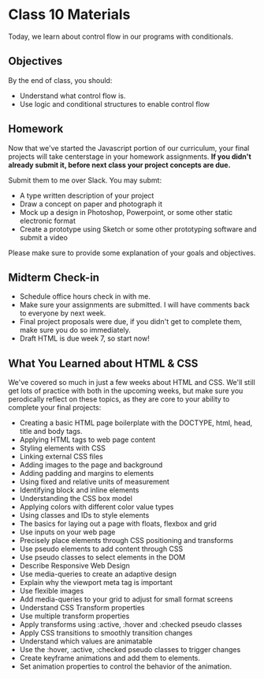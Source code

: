 
# Class 10 Materials

Today, we learn about control flow in our programs with conditionals.

## Objectives

By the end of class, you should:

<ul>
  <li>Understand what control flow is.</li>
  <li>Use logic and conditional structures to enable control flow</li>
</ul>

## Homework

Now that we've started the Javascript portion of our curriculum, your final projects will take centerstage in your homework assignments.  **If you didn't already submit it, before next class your project concepts are due.**

Submit them to me over Slack.  You may submt:

- A type written description of your project
- Draw a concept on paper and photograph it
- Mock up a design in Photoshop, Powerpoint, or some other static electronic format
- Create a prototype using Sketch or some other prototyping software and submit a video

Please make sure to provide some explanation of your goals and objectives.

## Midterm Check-in

<ul>
  <li>Schedule office hours check in with me.</li>
  <li>Make sure your assignments are submitted.  I will have comments back to everyone by next week.</li>
  <li>Final project proposals were due, if you didn't get to complete them, make sure you do so immediately.</li>
  <li>Draft HTML is due week 7, so start now!</li>
</ul>


## What You Learned about HTML & CSS

We've covered so much in just a few weeks about HTML and CSS.  We'll still get lots of practice with both in the upcoming weeks, but make sure you perodically reflect on these topics, as they are core to your ability to complete your final projects:

<ul>
  <li>Creating a basic HTML page boilerplate with the DOCTYPE, html, head, title and body tags.</li>
  <li>Applying HTML tags to web page content</li>
  <li>Styling elements with CSS</li>
  <li>Linking external CSS files</li>
  <li>Adding images to the page and background</li>
  <li>Adding padding and margins to elements</li>
  <li>Using fixed and relative units of measurement</li>
  <li>Identifying block and inline elements</li>
  <li>Understanding the CSS box model</li>
  <li>Applying colors with different color value types</li>
  <li>Using classes and IDs to style elements</li>
  <li>The basics for laying out a page with floats, flexbox and grid</li>
  <li>Use inputs on your web page</li>
  <li>Precisely place elements through CSS positioning and transforms</li>
  <li>Use pseudo elements to add content through CSS</li>
  <li>Use pseudo classes to select elements in the DOM</li>
  <li>Describe Responsive Web Design</li>
  <li>Use media-queries to create an adaptive design</li>
  <li>Explain why the viewport meta tag is important</li>
  <li>Use flexible images</li>
  <li>Add media-queries to your grid to adjust for small format screens</li>
  <li>Understand CSS Transform properties</li>
  <li>Use multiple transform properties</li>
  <li>Apply transforms using :active, :hover and :checked pseudo classes</li>
  <li>Apply CSS transitions to smoothly transition changes</li>
  <li>Understand which values are animatable</li>
  <li>Use the :hover, :active, :checked pseudo classes to trigger changes</li>
  <li>Create keyframe animations and add them to elements.</li>
  <li>Set animation properties to control the behavior of the animation.</li>
</ul>

